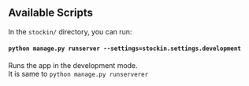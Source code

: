 ## Available Scripts

In the `stockin/` directory, you can run:

#### `python manage.py runserver --settings=stockin.settings.development`

Runs the app in the development mode.<br />
It is same to `python manage.py runserverer`

